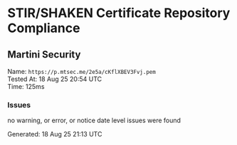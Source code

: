 # STIR/SHAKEN Certificate Repository Compliance

## Martini Security

Name: `https://p.mtsec.me/2e5a/cKflXBEV3Fvj.pem`\
Tested At: 18 Aug 25 20:54 UTC\
Time: 125ms

### Issues

no warning, or error, or notice date level issues were found

Generated: 18 Aug 25 21:13 UTC